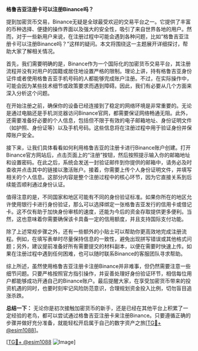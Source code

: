 **格鲁吉亚注册卡可以注册Binance吗？**

提到加密货币交易，Binance无疑是全球最受欢迎的交易平台之一。它提供了丰富的币种选择、便捷的操作界面以及强大的安全性，吸引了来自世界各地的用户。然而，对于一些新用户来说，在注册过程中可能会遇到各种问题，比如“格鲁吉亚注册卡可以注册Binance吗？”这样的疑问。本文将围绕这一主题展开详细探讨，帮助大家了解相关情况。

首先，我们需要明确的是，Binance作为一个国际化的加密货币交易平台，其注册流程并没有对用户的国籍或居住地设置严格的限制。理论上讲，持有格鲁吉亚身份证件或者使用格鲁吉亚手机号码的人都能够完成账户注册。不过，在实际操作中，可能会因为某些技术细节或政策要求而遇到障碍。因此，我们有必要从几个方面来深入分析这个问题。

在开始注册之前，确保你的设备已经连接到了稳定的网络环境是非常重要的。无论是通过电脑还是手机浏览器访问Binance官网，都需要保证网络畅通无阻。此外，还需要准备好必要的个人信息，包括但不限于有效的电子邮箱地址、身份证明文件（如护照、身份证等）以及手机号码。这些信息将在注册过程中用于验证身份并保障账户安全。

接下来，让我们具体看看如何利用格鲁吉亚的注册卡进行Binance账户创建。打开Binance官方网站后，点击页面上的“注册”按钮，然后按照提示输入你的邮箱地址和设置密码。在此之后，系统会发送一封验证邮件到你提供的邮箱中，请务必及时查收并点击其中的链接以激活账户。接着，你需要上传个人身份证明文件，并填写相关的个人信息。这部分内容是整个注册过程中的核心环节，因为它直接关系到后续能否顺利通过身份认证。

值得注意的是，不同国家和地区可能有不同的身份验证标准。如果你所在的地区允许使用银行卡进行身份验证，那么可以选择绑定一张格鲁吉亚发行的信用卡或借记卡。这不仅有助于加快身份审核的速度，还能为今后的资金存取提供更多便利。当然，这也意味着你需要确保该卡具备一定的信用额度，并且支持国际支付功能。

除了上述常规步骤之外，还有一些额外的小贴士可以帮助你更高效地完成注册流程。例如，在填写表单时尽量保持信息的一致性，避免出现拼写错误或其他格式问题；另外，建议提前准备好所有需要提交的材料副本，以便在需要时快速上传。如果在注册过程中遇到任何困难，也可以随时联系Binance的客服团队寻求帮助。

综上所述，虽然使用格鲁吉亚注册卡注册Binance并非难事，但仍然需要注意一些细节问题。只要严格按照官方指引操作，并妥善处理好身份验证环节，相信每位用户都能够成功开通自己的Binance账户。最后提醒大家，在享受加密货币带来的投资机遇的同时，也要时刻牢记风险防范意识，合理规划资金投入比例，切勿盲目追涨杀跌。

**总结一下：**
无论你是初次接触加密货币的新手，还是已经在其他平台上积累了一定经验的老鸟，都可以尝试通过格鲁吉亚注册卡来注册Binance。只要遵循正确的步骤并做好充分准备，就能轻松开启属于自己的数字资产之旅[[TG💪+ @esim1088](https://t.me/s/esim1088)]。

[[TG💪+ @esim1088](https://t.me/s/esim1088) ![Image](https://i.postimg.cc/4NQfJmqS/Snipaste-2025-05-13-00-14-12.png)]